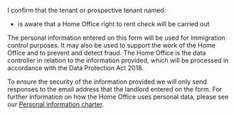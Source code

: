 I confirm that the tenant or prospective tenant named:

  - is aware that a Home Office right to rent check will be carried out

The personal information entered on this form will be used for immigration control purposes. It may also be used to support the work of the Home Office and to prevent and detect fraud. The Home Office is the data controller in relation to the information provided, which will be processed in accordance with the Data Protection Act 2018.

To ensure the security of the information provided we will only send responses to the email address that the landlord entered on the form. For further information on how the Home Office uses personal data, please see our [Personal information charter](https://www.gov.uk/government/organisations/home-office/about/personal-information-charter).